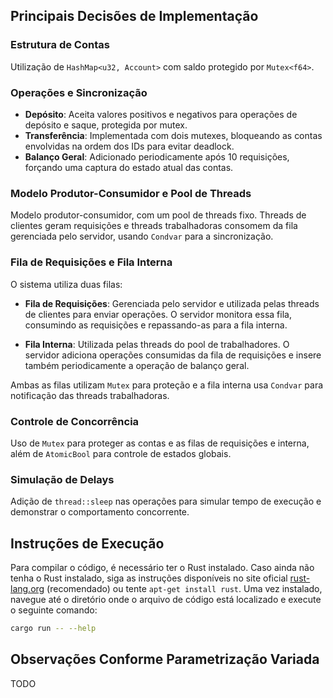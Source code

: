 ## Principais Decisões de Implementação

### Estrutura de Contas
Utilização de `HashMap<u32, Account>` com saldo protegido por `Mutex<f64>`.

### Operações e Sincronização
- **Depósito**: Aceita valores positivos e negativos para operações de depósito e saque, protegida por mutex.
- **Transferência**: Implementada com dois mutexes, bloqueando as contas envolvidas na ordem dos IDs para evitar deadlock.
- **Balanço Geral**: Adicionado periodicamente após 10 requisições, forçando uma captura do estado atual das contas.

### Modelo Produtor-Consumidor e Pool de Threads
Modelo produtor-consumidor, com um pool de threads fixo. Threads de clientes geram requisições e threads trabalhadoras consomem da fila gerenciada pelo servidor, usando `Condvar` para a sincronização.

### Fila de Requisições e Fila Interna
O sistema utiliza duas filas:

- **Fila de Requisições**: Gerenciada pelo servidor e utilizada pelas threads de clientes para enviar operações. O servidor monitora essa fila, consumindo as requisições e repassando-as para a fila interna.
  
- **Fila Interna**: Utilizada pelas threads do pool de trabalhadores. O servidor adiciona operações consumidas da fila de requisições e insere também periodicamente a operação de balanço geral.

Ambas as filas utilizam `Mutex` para proteção e a fila interna usa `Condvar` para notificação das threads trabalhadoras.

### Controle de Concorrência
Uso de `Mutex` para proteger as contas e as filas de requisições e interna, além de `AtomicBool` para controle de estados globais.

### Simulação de Delays
Adição de `thread::sleep` nas operações para simular tempo de execução e demonstrar o comportamento concorrente.

## Instruções de Execução
Para compilar o código, é necessário ter o Rust instalado. Caso ainda não tenha o Rust instalado, siga as instruções disponíveis no site oficial [rust-lang.org](https://www.rust-lang.org/tools/install) (recomendado) ou tente `apt-get install rust`. Uma vez instalado, navegue até o diretório onde o arquivo de código está localizado e execute o seguinte comando:

```bash
cargo run -- --help
```

## Observações Conforme Parametrização Variada
TODO
